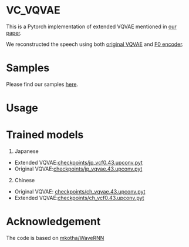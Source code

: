 # VC_VQVAE
This is a Pytorch implementation of extended VQVAE mentioned in [our paper](https://arxiv.org/abs/2005.07884).

We reconstructed the speech using both [original VQVAE](https://arxiv.org/abs/1711.00937) and [F0 encoder](https://arxiv.org/abs/2005.07884). 

# Samples
Please find our samples [here](https://nii-yamagishilab.github.io/yi-demo/interspeech-2020/index.html).

# Usage

# Trained models
1. Japanese 
- Extended VQVAE:[checkpoints/jp_vcf0.43.upconv.pyt](https://github.com/nii-yamagishilab/VC_VQVAE/blob/master/checkpoints/jp_vcf0.43.upconv.pyt)
- Original VQVAE:[checkpoints/jp_vqvae.43.upconv.pyt](https://github.com/nii-yamagishilab/VC_VQVAE/blob/master/checkpoints/jp_vqvae.43.upconv.pyt)
           
2. Chinese
 - Original VQVAE: [checkpoints/ch_vqvae.43.upconv.pyt](https://github.com/nii-yamagishilab/VC_VQVAE/blob/master/checkpoints/ch_vqvae.43.upconv.pyt)       
- Extended VQVAE:[checkpoints/ch_vcf0.43.upconv.pyt](https://github.com/nii-yamagishilab/VC_VQVAE/blob/master/checkpoints/ch_vcf0.43.upconv.pyt)      


# Acknowledgement

The code is based on [mkotha/WaveRNN](https://github.com/mkotha/WaveRNN)
